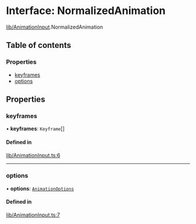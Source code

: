 # Interface: NormalizedAnimation

[lib/AnimationInput](../wiki/lib.AnimationInput).NormalizedAnimation

## Table of contents

### Properties

- [keyframes](../wiki/lib.AnimationInput.NormalizedAnimation#keyframes)
- [options](../wiki/lib.AnimationInput.NormalizedAnimation#options)

## Properties

### keyframes

• **keyframes**: `Keyframe`[]

#### Defined in

[lib/AnimationInput.ts:6](https://github.com/tristanjohnson849/react-controlled-animations/blob/699e18a/src/lib/AnimationInput.ts#L6)

___

### options

• **options**: [`AnimationOptions`](../wiki/lib.AnimationInput#animationoptions)

#### Defined in

[lib/AnimationInput.ts:7](https://github.com/tristanjohnson849/react-controlled-animations/blob/699e18a/src/lib/AnimationInput.ts#L7)
